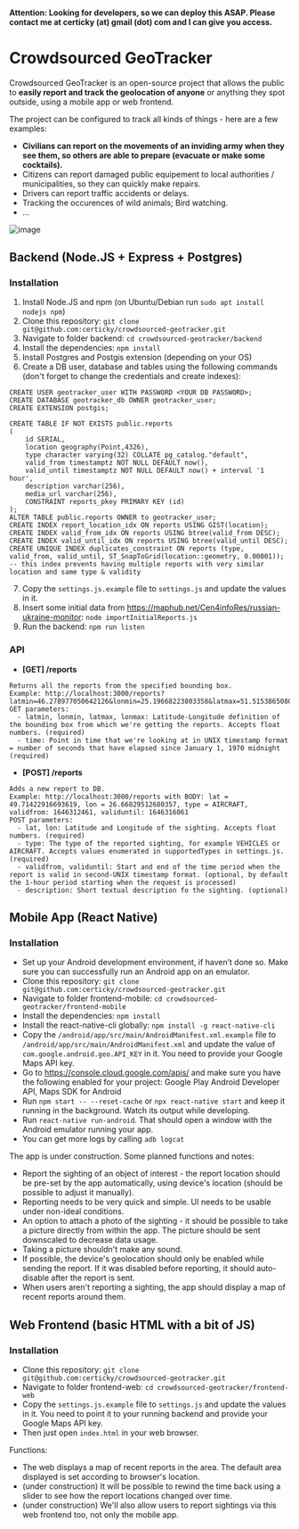 #### Attention: Looking for developers, so we can deploy this ASAP. Please contact me at certicky (at) gmail (dot) com and I can give you access.

# Crowdsourced GeoTracker

Crowdsourced GeoTracker is an open-source project that allows the public to **easily report and track the
geolocation of anyone** or anything they spot outside, using a mobile app or web frontend.

The project can be configured to track all kinds of things - here are a few examples:

* **Civilians can report on the movements of an inviding army when they see them, so others are able to prepare (evacuate or make some cocktails).**
* Citizens can report damaged public equipement to local authorities / municipalities, so they can quickly make repairs.
* Drivers can report traffic accidents or delays.
* Tracking the occurences of wild animals; Bird watching.
* ...

![image](https://user-images.githubusercontent.com/3534507/156072537-e054c6be-829a-4540-a3d4-56069b2afd7d.png)

## Backend (Node.JS + Express + Postgres)

### Installation

1. Install Node.JS and npm (on Ubuntu/Debian run `sudo apt install nodejs npm`)
2. Clone this repository: `git clone git@github.com:certicky/crowdsourced-geotracker.git`
3. Navigate to folder backend: `cd crowdsourced-geotracker/backend`
4. Install the dependencies: `npm install`
5. Install Postgres and Postgis extension (depending on your OS)
6. Create a DB user, database and tables using the following commands (don't forget to change the credentials and create indexes):

```
CREATE USER geotracker_user WITH PASSWORD <YOUR DB PASSWORD>;
CREATE DATABASE geotracker_db OWNER geotracker_user;
CREATE EXTENSION postgis;
```

```
CREATE TABLE IF NOT EXISTS public.reports
(
    id SERIAL,
    location geography(Point,4326),
    type character varying(32) COLLATE pg_catalog."default",
    valid_from timestamptz NOT NULL DEFAULT now(),
    valid_until timestamptz NOT NULL DEFAULT now() + interval '1 hour',
    description varchar(256),
    media_url varchar(256),
    CONSTRAINT reports_pkey PRIMARY KEY (id)
);
ALTER TABLE public.reports OWNER to geotracker_user;
CREATE INDEX report_location_idx ON reports USING GIST(location);
CREATE INDEX valid_from_idx ON reports USING btree(valid_from DESC);
CREATE INDEX valid_until_idx ON reports USING btree(valid_until DESC);
CREATE UNIQUE INDEX duplicates_constraint ON reports (type, valid_from, valid_until, ST_SnapToGrid(location::geometry, 0.00001)); -- this index prevents having multiple reports with very similar location and same type & validity
```

7. Copy the `settings.js.example` file to `settings.js` and update the values in it.
8. Insert some initial data from <https://maphub.net/Cen4infoRes/russian-ukraine-monitor>: `node importInitialReports.js`
9. Run the backend: `npm run listen`

### API

* **[GET] /reports**
```
Returns all the reports from the specified bounding box.
Example: http://localhost:3000/reports?latmin=46.278977050642126&lonmin=25.19668223803358&latmax=51.515386508021386&lonmax=41.30651925297246&img=THUMBNAIL&time=1646226061
GET parameters:
  - latmin, lonmin, latmax, lonmax: Latitude-Longitude definition of the bounding box from which we're getting the reports. Accepts float numbers. (required)
  - time: Point in time that we're looking at in UNIX timestamp format = number of seconds that have elapsed since January 1, 1970 midnight (required)
```

* **[POST] /reports**
```
Adds a new report to DB.
Example: http://localhost:3000/reports with BODY: lat = 49.71422916693619, lon = 26.66829512680357, type = AIRCRAFT, validfrom: 1646312461, validuntil: 1646316061
POST parameters:
  - lat, lon: Latitude and Longitude of the sighting. Accepts float numbers. (required)
  - type: The type of the reported sighting, for example VEHICLES or AIRCRAFT. Accepts values enumerated in supportedTypes in settings.js. (required)
  - validfrom, validuntil: Start and end of the time period when the report is valid in second-UNIX timestamp format. (optional, by default the 1-hour period starting when the request is processed)
  - description: Short textual description fo the sighting. (optional)
```

## Mobile App (React Native)

### Installation
* Set up your Android development environment, if haven’t done so. Make sure you can successfully run an Android app on an emulator.
* Clone this repository: `git clone git@github.com:certicky/crowdsourced-geotracker.git`
* Navigate to folder frontend-mobile: `cd crowdsourced-geotracker/frontend-mobile`
* Install the dependencies: `npm install`
* Install the react-native-cli globally: `npm install -g react-native-cli`
* Copy the `/android/app/src/main/AndroidManifest.xml.example` file to `/android/app/src/main/AndroidManifest.xml` and update the value of `com.google.android.geo.API_KEY` in it. You need to provide your Google Maps API key.
* Go to <https://console.cloud.google.com/apis/> and make sure you have the following enabled for your project: Google Play Android Developer API, Maps SDK for Android
* Run `npm start -- --reset-cache` or `npx react-native start` and keep it running in the background. Watch its output while developing.
* Run `react-native run-android`. That should open a window with the Android emulator running your app.
* You can get more logs by calling `adb logcat`

The app is under construction. Some planned functions and notes:
* Report the sighting of an object of interest - the report location should be pre-set by the app automatically, using device's location (should be possible to adjust it manually).
* Reporting needs to be very quick and simple. UI needs to be usable under non-ideal conditions.
* An option to attach a photo of the sighting - it should be possible to take a picture directly from within the app. The picture should be sent downscaled to decrease data usage.
* Taking a picture shouldn't make any sound.
* If possible, the device's geolocation should only be enabled while sending the report. If it was disabled before reporting, it should auto-disable after the report is sent.
* When users aren't reporting a sighting, the app should display a map of recent reports around them.

## Web Frontend (basic HTML with a bit of JS)

### Installation
* Clone this repository: `git clone git@github.com:certicky/crowdsourced-geotracker.git`
* Navigate to folder frontend-web: `cd crowdsourced-geotracker/frontend-web`
* Copy the `settings.js.example` file to `settings.js` and update the values in it. You need to point it to your running backend and provide your Google Maps API key.
* Then just open `index.html` in your web browser.

Functions:
* The web displays a map of recent reports in the area. The default area displayed is set according to browser's location.
* (under construction) It will be possible to rewind the time back using a slider to see how the report locations changed over time.
* (under construction) We'll also allow users to report sightings via this web frontend too, not only the mobile app.
